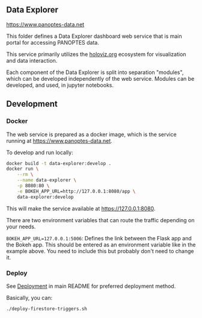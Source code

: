 Data Explorer
-------------

https://www.panoptes-data.net

This folder defines a Data Explorer dashboard web service that is main portal for
accessing PANOPTES data.  

This service primarily utilizes the [holoviz.org](https://holoviz.org) ecosystem for
visualization and data interaction.

Each component of the Data Explorer is split into separation "modules", which can be
developed independently of the web service. Modules can be developed, and used, in
jupyter notebooks. 

## Development

### Docker

The web service is prepared as a docker image, which is the service running at
https://www.panoptes-data.net.

To develop and run locally:

```bash
docker build -t data-explorer:develop .
docker run \
    --rm \
    --name data-explorer \
    -p 8080:80 \
    -e BOKEH_APP_URL=http://127.0.0.1:8080/app \
    data-explorer:develop
```

This will make the service available at https://127.0.0.1:8080.

There are two environment variables that can route the traffic depending on your needs.

`BOKEH_APP_URL=127.0.0.1:5006`: Defines the link between the Flask app and the Bokeh app.
This should be entered as an environment variable like in the example above. You need
to include this but probably don't need to change it.

### Deploy

See [Deployment](../README.md#deploy) in main README for preferred deployment method.

Basically, you can:

```bash
./deploy-firestore-triggers.sh
```
